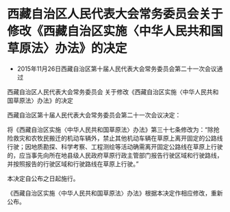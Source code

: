 # 西藏自治区人民代表大会常务委员会关于修改《西藏自治区实施〈中华人民共和国草原法〉办法》的决定

- 2015年11月26日西藏自治区第十届人民代表大会常务委员会第二十一次会议通过

<!-- INFO END -->

西藏自治区人民代表大会常务委员会 关于修改《西藏自治区实施〈中华人民共和国草原法〉办法》的决定

西藏自治区第十届人民代表大会常务委员会第二十一次会议决定：

将《西藏自治区实施〈中华人民共和国草原法〉办法》第三十七条修改为：“除抢险救灾和农牧民搬迁的机动车辆外，禁止其他机动车辆在草原上离开固定的公路线行驶；因地质勘探、科学考察、工程测绘等活动确需离开固定公路线在草原上行驶的，应当事先向所在地县级人民政府草原行政主管部门报告行驶区域和行驶路线，并按照报告的行驶区域和行驶路线在草原上行驶。”

本决定自公布之日起施行。

《西藏自治区实施〈中华人民共和国草原法〉办法》根据本决定作相应修改，重新公布。
